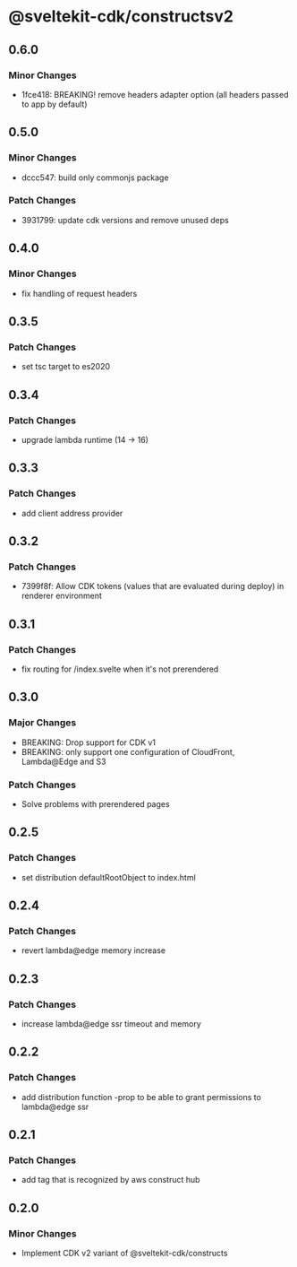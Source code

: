 # @sveltekit-cdk/constructsv2

## 0.6.0

### Minor Changes

- 1fce418: BREAKING! remove headers adapter option (all headers passed to app by default)

## 0.5.0

### Minor Changes

- dccc547: build only commonjs package

### Patch Changes

- 3931799: update cdk versions and remove unused deps

## 0.4.0

### Minor Changes

- fix handling of request headers

## 0.3.5

### Patch Changes

- set tsc target to es2020

## 0.3.4

### Patch Changes

- upgrade lambda runtime (14 -> 16)

## 0.3.3

### Patch Changes

- add client address provider

## 0.3.2

### Patch Changes

- 7399f8f: Allow CDK tokens (values that are evaluated during deploy) in renderer environment

## 0.3.1

### Patch Changes

- fix routing for /index.svelte when it's not prerendered

## 0.3.0

### Major Changes

- BREAKING: Drop support for CDK v1
- BREAKING: only support one configuration of CloudFront, Lambda@Edge and S3

### Patch Changes

- Solve problems with prerendered pages

## 0.2.5

### Patch Changes

- set distribution defaultRootObject to index.html

## 0.2.4

### Patch Changes

- revert lambda@edge memory increase

## 0.2.3

### Patch Changes

- increase lambda@edge ssr timeout and memory

## 0.2.2

### Patch Changes

- add distribution function -prop to be able to grant permissions to lambda@edge ssr

## 0.2.1

### Patch Changes

- add tag that is recognized by aws construct hub

## 0.2.0

### Minor Changes

- Implement CDK v2 variant of @sveltekit-cdk/constructs
